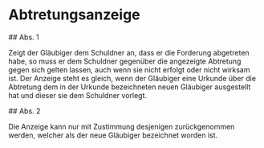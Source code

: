 # Abtretungsanzeige



\#\# Abs. 1

 Zeigt der Gläubiger dem Schuldner an, dass er die Forderung abgetreten habe, so muss er dem Schuldner gegenüber die angezeigte Abtretung gegen sich gelten lassen, auch wenn sie nicht erfolgt oder nicht wirksam ist. Der Anzeige steht es gleich, wenn der Gläubiger eine Urkunde über die Abtretung dem in der Urkunde bezeichneten neuen Gläubiger ausgestellt hat und dieser sie dem Schuldner vorlegt.

\#\# Abs. 2

 Die Anzeige kann nur mit Zustimmung desjenigen zurückgenommen werden, welcher als der neue Gläubiger bezeichnet worden ist. 

